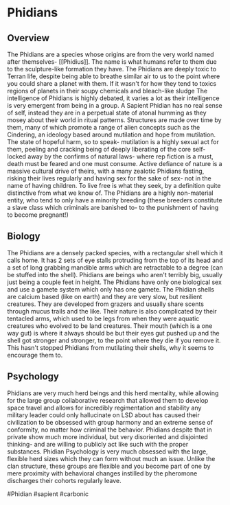 # Phidians


## Overview

The Phidians are a species whose origins are from the very world named after themselves- [[Phidius]].  The name is what humans refer to them due to the sculpture-like formation they have.  The Phidians are deeply toxic to Terran life, despite being able to breathe similar air to us to the point where you could share a planet with them.  If it wasn't for how they tend to toxics regions of planets in their soupy chemicals and bleach-like sludge The intelligence of Phidians is highly debated, it varies a lot as their intelligence is very emergent from being in a group.  A Sapient Phidian has no real sense of self, instead they are in a perpetual state of atonal humming as they mosey about their world in ritual patterns.  Structures are made over time by them, many of which promote a range of alien concepts such as the Cindering, an ideology based around mutilation and hope from mutilation.  The state of hopeful harm, so to speak- mutilation is a highly sexual act for them, peeling and cracking being of deeply liberating of the core self-locked away by the confirms of natural laws- where rep fiction is a must, death must be feared and one must consume.  Active defiance of nature is a massive cultural drive of theirs, with a many zealotic Phidians fasting, risking their lives regularly and having sex for the sake of sex- not in the name of having children.  To live free is what they seek, by a definition quite distinctive from what we know of.  The Phidians are a highly non-material entity, who tend to only have a minority breeding (these breeders constitute a slave class which criminals are banished to- to the punishment of having to become pregnant!)

## Biology

The Phidians are a densely packed species, with a rectangular shell which it calls home.  It has 2 sets of eye stalls protruding from the top of its head and a set of long grabbing mandible arms which are retractable to a degree (can be stuffed into the shell).  Phidians are beings who aren't terribly big, usually just being a couple feet in height.  The Phidians have only one biological sex and use a gamete system which only has one gamete.  The Phidian shells are calcium based (like on earth) and they are very slow, but resilient creatures.  They are developed from grazers and usually share scents through mucus trails and the like.  Their nature is also complicated by their tentacled arms, which used to be legs from when they were aquatic creatures who evolved to be land creatures.  Their mouth (which is a one way gut) is where it always should be but their eyes gut pushed up and the shell got stronger and stronger, to the point where they die if you remove it.  This hasn't stopped Phidians from mutilating their shells, why it seems to encourage them to.

## Psychology

Phidians are very much herd beings and this herd mentality, while allowing for the large group collaborative research that allowed them to develop space travel and allows for incredibly regimentation and stability any military leader could only hallucinate on LSD about has caused their civilization to be obsessed with group harmony and an extreme sense of conformity, no matter how criminal the behavior.  Phidians despite that in private show much more individual, but very disoriented and disjointed thinking- and are willing to publicly act like such with the proper substances.  Phidian Psychology is very much obsessed with the large, flexible herd sizes which they can form without much an issue.  Unlike the clan structure, these groups are flexible and you become part of one by mere proximity with behavioral changes instilled by the pheromone discharges their cohorts regularly leave.  

#Phidian 
#sapient 
#carbonic 